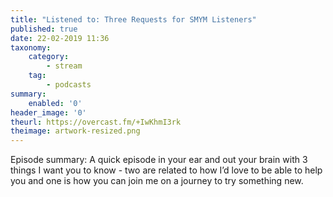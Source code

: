 ```yaml
---
title: "Listened to: Three Requests for SMYM Listeners"
published: true
date: 22-02-2019 11:36
taxonomy:
    category:
        - stream
    tag:
        - podcasts
summary:
    enabled: '0'
header_image: '0'
theurl: https://overcast.fm/+IwKhmI3rk
theimage: artwork-resized.png
--- 
```

Episode summary: A quick episode in your ear and out your brain with 3 things I want you to know - two are related to how I’d love to be able to help you and one is how you can join me on a journey to try something new.
